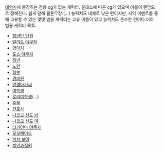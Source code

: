 [대악사](%EB%8C%80%EC%95%85%EC%82%AC.md)에 등장하는 전용 cg가 없는 캐릭터. 클래스에 따른 cg가 있으며
이름이 랜덤으로 정해진다. 쉽게 말해 클론무장.(...) 능력치도 대체로 낮은 편이지만, 지역 이벤트를 통해 고용할 수 있는 몇몇 범용
캐릭터는 고유 이름이 있고 능력치도 준수한 편이다.이하 범용 캐릭터 목록.

* [청년단 단원](%EC%B2%AD%EB%85%84%EB%8B%A8%20%EB%8B%A8%EC%9B%90.md)  
* [엘리트 야쿠자](%EC%97%98%EB%A6%AC%ED%8A%B8%20%EC%95%BC%EC%BF%A0%EC%9E%90.md)  
* [양아치](%EC%96%91%EC%95%84%EC%B9%98%28%EB%8C%80%EC%95%85%EC%82%AC%29.md)  
* [도스 야쿠자](%EB%8F%84%EC%8A%A4%20%EC%95%BC%EC%BF%A0%EC%9E%90.md)  
* [청년](%EC%B2%AD%EB%85%84%28%EB%8C%80%EC%95%85%EC%82%AC%29.md)  
* [노인](%EB%85%B8%EC%9D%B8%28%EB%8C%80%EC%95%85%EC%82%AC%29.md)  
* [정부](%EC%A0%95%EB%B6%80%28%EB%8C%80%EC%95%85%EC%82%AC%29.md)  
* [경비원](%EA%B2%BD%EB%B9%84%EC%9B%90%28%EB%8C%80%EC%95%85%EC%82%AC%29.md)  
* [안경아가씨](%EC%95%88%EA%B2%BD%EC%95%84%EA%B0%80%EC%94%A8.md)  
* [여학생](%EC%97%AC%ED%95%99%EC%83%9D%28%EB%8C%80%EC%95%85%EC%82%AC%29.md)  
* [로리여학생](%EB%A1%9C%EB%A6%AC%EC%97%AC%ED%95%99%EC%83%9D.md)(...)  
* [주부](%EC%A3%BC%EB%B6%80%28%EB%8C%80%EC%95%85%EC%82%AC%29.md)  
* [간호사](%EA%B0%84%ED%98%B8%EC%82%AC%28%EB%8C%80%EC%95%85%EC%82%AC%29.md)  
* [나코교 신도 남](%EB%82%98%EC%BD%94%EA%B5%90%20%EC%8B%A0%EB%8F%84%20%EB%82%A8.md)  
* [나코교 신도 여](%EB%82%98%EC%BD%94%EA%B5%90%20%EC%8B%A0%EB%8F%84%20%EC%97%AC.md)  
* [타카야마 야쿠자](%ED%83%80%EC%B9%B4%EC%95%BC%EB%A7%88%20%EC%95%BC%EC%BF%A0%EC%9E%90.md)  
* [모모메이드](%EB%AA%A8%EB%AA%A8%EB%A9%94%EC%9D%B4%EB%93%9C.md)  
* [피치 보이](%ED%94%BC%EC%B9%98%20%EB%B3%B4%EC%9D%B4.md)  
* [치안과직원](%EC%B9%98%EC%95%88%EA%B3%BC%EC%A7%81%EC%9B%90%28%EB%8C%80%EC%95%85%EC%82%AC%29.md)


